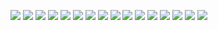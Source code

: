 ![](20201005-%20(1).png)
![](20201005-%20(2).png)
![](20201005-%20(3).png)
![](20201005-%20(4).png)
![](20201005-%20(5).png)
![](20201005-%20(6).png)
![](20201005-%20(7).png)
![](20201005-%20(8).png)
![](20201005-%20(9).png)
![](20201005-%20(10).png)
![](20201005-%20(11).png)
![](20201005-%20(12).png)
![](20201005-%20(13).png)
![](20201005-%20(14).png)
![](20201005-%20(15).png)
![](20201005-%20(16).png)